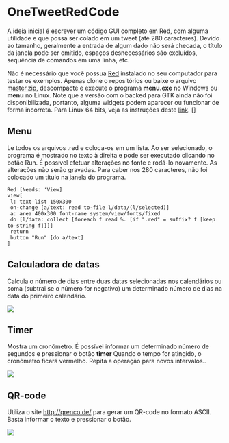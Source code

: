# OneTweetRedCode

A ideia inicial é escrever um código GUI completo em Red, com alguma utilidade e que possa ser colado em um tweet (até 280 caracteres). Devido ao tamanho, geralmente a entrada de algum dado não será checada, o título da janela pode ser omitido, espaços desnecessários são excluídos, sequência de comandos em uma linha, etc. 

Não é necessário que você possua [Red](https://www.red-lang.org/) instalado no seu computador para testar os exemplos. Apenas clone o repositórios ou baixe o arquivo [master.zip](https://github.com/guaracy/OneTweetRedCode/archive/master.zip), descompacte e execute o programa **menu.exe** no Windows ou **menu** no Linux. Note que a versão com o backed para GTK ainda não foi disponibilizada, portanto, alguma widgets podem aparecer ou funcionar de forma incorreta. Para Linux 64 bits, veja as instruções deste [link](https://github.com/rcqls/reds/blob/master/README-RedGTK.md).
[]

## Menu

Le todos os arquivos .red e coloca-os em um lista. Ao ser selecionado, o programa é mostrado no texto à direita e pode ser executado clicando no botão Run. É possível efetuar alterações no fonte e rodá-lo novamente. As alterações não serão gravadas. Para caber nos 280 caracteres, não foi colocado um título na janela do programa.

```red
Red [Needs: 'View]
view[
 l: text-list 150x300
 on-change [a/text: read to-file l/data/(l/selected)]
 a: area 400x300 font-name system/view/fonts/fixed
 do [l/data: collect [foreach f read %. [if ".red" = suffix? f [keep to-string f]]]]
 return
 button "Run" [do a/text]
]
```

## Calculadora de datas

Calcula o número de dias entre duas datas selecionadas nos calendários ou soma (subtrai se o número for negativo) um determinado número de dias na data do primeiro calendário.

![](https://github.com/guaracy/Red/blob/master/OneTweetCode/datecalc.gif)

## Timer

Mostra um cronômetro. É possível informar um determinado número de segundos e pressionar o botão **timer** Quando o tempo for atingido, o cronômetro ficará vermelho. Repita a operação para novos intervalos.. 

![](https://github.com/guaracy/Red/blob/master/OneTweetCode/timer.gif)

## QR-code

Utiliza o site http://qrenco.de/ para gerar um QR-code no formato ASCII. Basta informar o texto e pressionar o botão.

![](https://github.com/guaracy/Red/blob/master/OneTweetCode/qrcode.gif)
